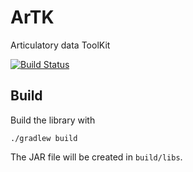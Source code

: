# ArTK

Articulatory data ToolKit

[![Build Status](https://travis-ci.org/m2ci-msp/artk.svg?branch=master)](https://travis-ci.org/m2ci-msp/artk)

## Build

Build the library with

```
./gradlew build
```

The JAR file will be created in `build/libs`.
